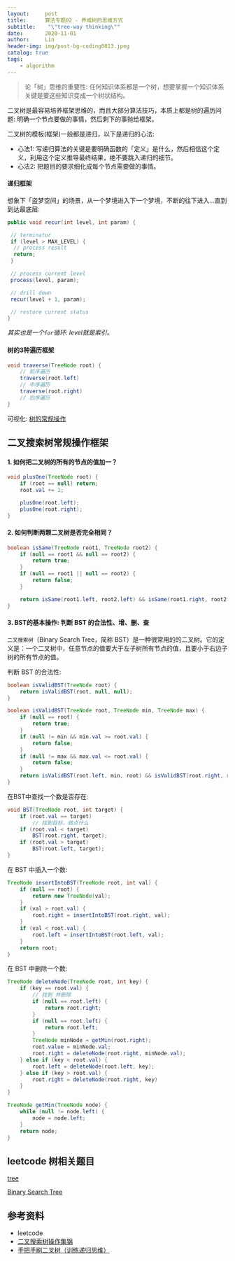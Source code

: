 ```yaml
---
layout:     post
title:      算法专题02 - 养成树的思维方式
subtitle:    "\"tree-way thinking\""
date:       2020-11-01
author:     Lin
header-img: img/post-bg-coding0813.jpeg
catalog: true
tags:
    - algorithm
---
```


> 论「树」思维的重要性: 任何知识体系都是一个树，想要掌握一个知识体系关键是要这些知识变成一个树状结构。

二叉树是最容易培养框架思维的，而且大部分算法技巧，本质上都是树的遍历问题: 明确一个节点要做的事情，然后剩下的事抛给框架。

二叉树的模板(框架)一般都是递归，以下是递归的心法:

* 心法1: 写递归算法的关键是要明确函数的「定义」是什么，然后相信这个定义，利用这个定义推导最终结果，绝不要跳入递归的细节。
* 心法2: 把题目的要求细化成每个节点需要做的事情。

#### 递归框架

想象下「盗梦空间」的场景，从一个梦境进入下一个梦境，不断的往下进入...直到到达最底层:

```java
public void recur(int level, int param) {

 // terminator
 if (level > MAX_LEVEL) {
  // process result
  return;
 }

 // process current level
 process(level, param);

 // drill down
 recur(level + 1, param);

 // restore current status
}
```

*其实也是一个`for`循环: level就是索引。*

#### 树的3种遍历框架

```java
void traverse(TreeNode root) {
    // 前序遍历
    traverse(root.left)
    // 中序遍历
    traverse(root.right)
    // 后序遍历
}
```

可视化: [树的常规操作](https://visualgo.net/zh/bst)

## 二叉搜索树常规操作框架

#### 1. 如何把二叉树的所有的节点的值加一？

```java
void plusOne(TreeNode root) {
    if (root == null) return;
    root.val += 1;

    plusOne(root.left);
    plusOne(root.right);
}
```

#### 2. 如何判断两颗二叉树是否完全相同？

```java
boolean isSame(TreeNode root1, TreeNode root2) {
    if (null == root1 && null == root2) {
        return true;
    }
    if (null == root1 || null == root2) {
        return false;
    }

    return isSame(root1.left, root2.left) && isSame(root1.right, root2.right);
}
```

#### 3. BST的基本操作: 判断 BST 的合法性、增、删、查

`二叉搜索树`（Binary Search Tree，简称 BST）是一种很常用的的二叉树。它的定义是：一个二叉树中，任意节点的值要大于左子树所有节点的值，且要小于右边子树的所有节点的值。

判断 BST 的合法性:

```java
boolean isValidBST(TreeNode root) {
    return isValidBST(root, null, null);
}

boolean isValidBST(TreeNode root, TreeNode min, TreeNode max) {
    if (null == root) {
        return true;
    }
    if (null != min && min.val >= root.val) {
        return false;
    }
    if (null != max && max.val <= root.val) {
        return false;
    }
    return isValidBST(root.left, min, root) && isValidBST(root.right, root, max);
}
```

在BST中查找一个数是否存在:

```java
void BST(TreeNode root, int target) {
    if (root.val == target)
        // 找到目标，做点什么
    if (root.val < target)
        BST(root.right, target);
    if (root.val > target)
        BST(root.left, target);
}
```

在 BST 中插入一个数:

```java
TreeNode insertIntoBST(TreeNode root, int val) {
    if (null == root) {
        return new TreeNode(val);
    }
    if (val > root.val) {
        root.right = insertIntoBST(root.right, val);
    }
    if (val < root.val) {
        root.left = insertIntoBST(root.left, val);
    }
    return root;
}
```

在 BST 中删除一个数:

```java
TreeNode deleteNode(TreeNode root, int key) {
    if (key == root.val) {
        // 找到 并删除
        if (null == root.left) {
            return root.right;
        }
        if (null == root.left) {
            return root.left;
        }
        TreeNode minNode = getMin(root.right);
        root.value = minNode.val;
        root.right = deleteNode(root.right, minNode.val);
    } else if (key < root.val) {
        root.left = deleteNode(root.left, key);
    } else if (key > root.val) {
        root.right = deleteNode(root.right, key)
    }
}

TreeNode getMin(TreeNode node) {
    while (null != node.left) {
        node = node.left;
    }
    return node;
}
```

## leetcode 树相关题目

[tree](https://leetcode.com/tag/tree/)

[Binary Search Tree](https://leetcode.com/tag/binary-search-tree/)

## 参考资料

* leetcode
* [二叉搜索树操作集锦](https://mp.weixin.qq.com/s?__biz=MzAxODQxMDM0Mw==&mid=2247484518&idx=1&sn=f8ef8d7ce7959b4fd779e38f47419ac6&chksm=9bd7fa6eaca073785cb6f808421241bcb641203c8ec7f30a9269a221b3d92c661334af1b75f5&mpshare=1&scene=1&srcid=1016VKGMSUBiv0ArmK3CjvYq&sharer_sharetime=1602810380177&sharer_shareid=22ef14d9fe403127491b73da1fc63897#rd)
* [手把手刷二叉树（训练递归思维）](https://labuladong.gitbook.io/algo/shu-ju-jie-gou-xi-lie/2.3-shou-ba-shou-shua-er-cha-shu-xun-lian-di-gui-si-wei)
